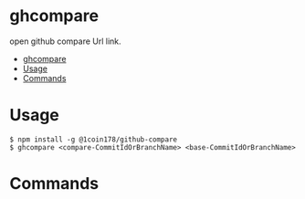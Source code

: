ghcompare
=========

open github compare Url link.

<!-- toc -->
- [ghcompare](#ghcompare)
- [Usage](#usage)
- [Commands](#commands)
<!-- tocstop -->
# Usage
<!-- usage -->
```sh-session
$ npm install -g @1coin178/github-compare
$ ghcompare <compare-CommitIdOrBranchName> <base-CommitIdOrBranchName>

```
<!-- usagestop -->
# Commands
<!-- commands -->

<!-- commandsstop -->
